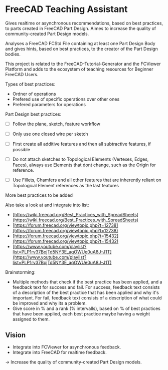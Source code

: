 # FreeCAD Teaching Assistant
Gives realtime or asynchronous recommendations, based on best practices, to parts created in FreeCAD Part Design. Aimes to increase the quality of community-created Part Design models.

Analyses a FreeCAD FCStd File containing at least one Part Design Body and gives hints, based on best practices, to the creator of the Part Design bodies.

This project is related to the FreeCAD-Tutorial-Generator and the FCViewer Platform and adds to the ecosystem of teaching resources for Beginner FreeCAD Users.


Types of best practices:
- Ordner of operations
- Prefered use of specific operations over other ones
- Prefered parameters for operations


Part Design best practices:
- [ ] Follow the plane, sketch, feature workflow
- [ ] Only use one closed wire per sketch
- [ ] First create all additive features and then all subtractive features, if possible
- [ ] Do not attach sketches to Topological Elements (Vertexes, Edges, Faces), always use Elements that dont change, such as the Origin for reference.
- [ ] Use Fillets, Chamfers and all other features that are inherently reliant on Topological Element references as the last features


More best practices to be added


Also take a look at and integrate into list: 
- [https://wiki.freecad.org/Best_Practices_with_SpreadSheets](https://wiki.freecad.org/Best_Practices_with_SpreadSheets)
- [https://forum.freecad.org/viewtopic.php?t=12738](https://forum.freecad.org/viewtopic.php?t=12738)
- [https://forum.freecad.org/viewtopic.php?t=15432](https://forum.freecad.org/viewtopic.php?t=15432)
- [https://www.youtube.com/playlist?list=PLP1rv37BojTd5NY3E_aqOWUe0uA8J-J1T](https://www.youtube.com/playlist?list=PLP1rv37BojTd5NY3E_aqOWUe0uA8J-J1T)


Brainstorming:
- Multiple methods that check if the best practice has been applied, and a feedback text for success and fail. For success, feedback text consists of a description of the best practice that has been applied and why it's important. For fail, feedback text consists of a description of what could be improved and why its a problem.
- Give score in % and a rank (% intervalls), based on % of best practices that have been applied, each best practice maybe having a weight assigned to them.

## Vision
- Integrate into FCViewer for asynchronous feedback.
- Integrate into FreeCAD for realtime feedback.

-> Increase the quality of community-created Part Design models.
